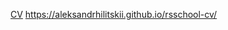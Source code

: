 [CV](https://AleksandrHilitskii.github.io/rsschool-cv/cv)
https://aleksandrhilitskii.github.io/rsschool-cv/